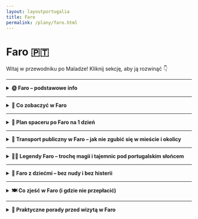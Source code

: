 ```yaml
---
layout: layoutportugalia
title: Faro
permalink: /plany/faro.html
---
```


# Faro 🇵🇹 

Witaj w przewodniku po Maladze! Kliknij sekcję, aby ją rozwinąć 👇


---
<details>
  <summary><strong>🌞 Faro – podstawowe info</strong></summary>
  <p>📍 Współrzędne: 37.0194° N, 7.9304° W</p>
  <p>
    Faro to nie tylko lotnisko, z którego większość turystów ucieka prosto do Lagos albo Albufeiry. To **stolica Algarve** – południowego regionu Portugalii, gdzie słońce świeci przez większą część roku, a mewy mają osobowość celebrytów. Miasteczko spokojne, nie za duże, pełne białych fasad, pomarańczowych dachów i kocich bruków, które przetestują Twoje kostki lepiej niż siłownia.
  </p>
  <p>
    Faro liczy sobie nieco ponad 60 tysięcy mieszkańców i ma w sobie idealną mieszankę: trochę historii, trochę luzu, trochę słońca i całkiem sporo... ciszy. Jest tu **urocza starówka (Cidade Velha)** z murami i łukami pamiętającymi Maurów, **katedra z widokiem na lagunę**, a także **makabryczna kaplica z kości**, która sprawia, że nawet najbardziej gadatliwi turyści milkną.
  </p>
  <p>
    Miasto leży nad samym **Parque Natural da Ria Formosa** – czyli rezerwatem lagun, wysepek, ptaków i łodzi rybackich, które pływają z gracją, ale raczej bez pośpiechu. Z Faro można łatwo wskoczyć na prom na Ilha Deserta albo Ilha de Faro, gdzie czekają plaże jak z folderu i piasek, który wchodzi do butów na trzy dni.
  </p>
  <p>
    <strong>Język:</strong> portugalski (ale w sklepiku i tak Cię zrozumieją po angielsku, hiszpańsku, a czasem nawet na migi)<br>
    <strong>Waluta:</strong> euro 💶<br>
    <strong>Dojazd:</strong> z lotniska do centrum najlepiej taksówką, autobusem 16 lub... pieszo, jeśli lubisz spacery z widokiem na samoloty i palmy<br>
    <strong>Kiedy jechać?</strong> Od marca do października – chyba że lubisz samotne spacery po pustych plażach w lutym i tanie noclegi bez klimatyzacji
  </p>
  <p>
    <em>Pro tip:</em> W Faro życie toczy się wolno – nie przyjeżdżaj tu z zegarkiem, bo się obrazi. Lepszy będzie kapelusz, sok z pomarańczy i plan „zobaczyć co się da, a resztę jutro”.
  </p>
</details>

 

---

<details>
  <summary><strong>👀 Co zobaczyć w Faro</strong></summary>
  <p>
    Faro nie jest wielkie, ale ma w sobie więcej niespodzianek niż walizka taniego podróżnika. Oto lista miejsc, które warto zobaczyć – nawet jeśli jesteś tylko na chwilę albo uciekasz z lotniska przed kolejnym opóźnionym lotem.
  </p>

<details>      
    <summary><strong⛪ Sé de Faro – katedra z duszą </strong></summary>
  <p>📍 Współrzędne: 37.0139° N, 7.9337° W</p>

  <p>
    Sé de Faro, czyli lokalna katedra, to taki architektoniczny miks: trochę gotyku, trochę renesansu, szczypta baroku i... ślad po bombardowaniu przez Anglików w XVIII wieku (ups). Mimo to – a może właśnie dlatego – miejsce ma swój urok i pazur. Z zewnątrz może nie krzyczy „wow!”, ale wnętrze zaskakuje klimatem i detalami.
  </p>

  <p>
    Wejście jest płatne (ok. 3,50 €), ale nie narzekaj – w cenie masz wspinaczkę na dzwonnicę. A z niej rozciąga się naprawdę solidny widok na całą starówkę i lagunę Ria Formosa. Jeśli lubisz panoramy i robienie zdjęć typu „ja i czerwone dachy”, to nie pomiń tej atrakcji.
  </p>

  <p>
    W środku znajdziesz piękne drewniane stalle, złocone ołtarze i organy, które wyglądają jakby mogły zagrać koncert Bacha o każdej porze dnia (ale raczej nie grają). Jest też maleńkie muzeum religijne, gdzie można rzucić okiem na stare szaty liturgiczne i inne święte bibeloty.
  </p>

  <p>
    Sé de Faro to świetny przystanek na godzinę – trochę historii, trochę sztuki, trochę sportu (schody!). A jeśli trafisz akurat na koncert organowy, to gratulacje – masz bonusową atrakcję bez dopłaty.
  </p>

  <p><em>Tip:</em> Warto przyjść rano, zanim wycieczki z autokaru zaczną maszerować po starówce z przewodnikiem w kapeluszu. Spokojniej i bardziej magicznie.</p>
</details>

<details>
  <summary><strong>💀 Capela dos Ossos – czyli trochę makabry na rozjaśnienie dnia</strong></summary>
  <p>📍 Współrzędne: 37.0175° N, 7.9336° W</p>

  <p>
    Jeśli masz już dość cukierkowych kościółków i palmowych alejek, to oto coś z zupełnie innej beczki (a właściwie z krypt). Capela dos Ossos w Faro to mała kaplica, w której ściany wyłożone są… ludzkimi kośćmi. Tak, prawdziwymi. I nie – to nie dekoracje z Halloweenu.
  </p>

  <p>
    Znajduje się przy Igreja do Carmo, do której i tak warto zajrzeć (złocone wnętrza robią robotę), ale to właśnie kaplica czaszek kradnie cały show. Zbudowana w XVIII wieku z kości ponad 1200 mnichów franciszkańskich – ich szczątki „przyozdabiają” ściany w geometryczne wzory i przypominają jedno: memento mori, czyli „pamiętaj, że umrzesz”. Miłego dnia!
  </p>

  <p>
    Na wejściu wita Cię napis: <em>„Pamiętaj, śmiertelniku, że wkrótce będziesz w takim stanie jak my”</em>. Miło, prawda? Ale mimo tego lekko gotyckiego klimatu, to miejsce naprawdę działa na wyobraźnię – jest fascynujące, ciche i daje moment refleksji (a przynajmniej niezłą fotkę na Instagrama).
  </p>

  <p>
    Bilet kosztuje kilka euro (ok. 2–3 €), a zwiedzanie zajmuje kilkanaście minut. Ale jeśli lubisz rzeczy trochę inne, trochę mroczne i z historią w tle – koniecznie dopisz kaplicę do swojej listy.
  </p>

  <p><em>Tip:</em> Nie dla dzieci, wrażliwców i tych, co wolą „muzea z motylkami”. Ale dla reszty – obowiązkowy punkt programu.</p>
</details>

<details>
  <summary><strong>🏛️ Cidade Velha – Stare Miasto jak z pocztówki (tylko bez filtra)</strong></summary>
  <p>📍 Współrzędne: 37.0136° N, 7.9319° W</p>

  <p>
    Cidade Velha to serce Faro – i to takie z bijącą duszą, brukowanymi uliczkami i ścianami, które pamiętają czasy Maurów, biskupów i brytyjskich bombardowań. Przechodzisz przez łuk Arco da Vila, i bum – jakbyś wszedł do innej epoki. Cisza, spokój i zero magnetycznych lodówek z napisem „Portugal”.
  </p>

  <p>
    To właśnie tu znajdziesz Sé de Faro (czyli katedrę z widokiem), Paço Episcopal, a także kilka spokojnych placów, przy których możesz usiąść z kawką i pogapić się na koty śpiące na parapetach. Albo na turystów próbujących zrobić sobie selfie z bocianem na dzwonnicy. Równie zabawne.
  </p>

  <p>
    Mury miejskie, które wciąż częściowo otaczają starówkę, są pamiątką po czasach, gdy Faro było ważną twierdzą. Spacerując ich cieniem, poczujesz ten nieuchwytny klimat „starej Portugalii”, którego nie da się znaleźć w katalogu biura podróży.
  </p>

  <p>
    Uwaga: nie szukaj tu klubów, zakupowego szału czy imprez do rana. Cidade Velha to miejsce na spokojny spacer, z nutą zadumy i zapachem jaśminu w powietrzu. Idealne na poranny wypad, popołudniową przerwę w zwiedzaniu albo romantyczną rundkę przed kolacją.
  </p>

  <p><em>Tip:</em> Przejdź się tam wcześnie rano lub tuż przed zachodem słońca. Lepsze światło, mniej ludzi i więcej magii – bez potrzeby photoshopa.</p>
</details>

<details>
  <summary><strong>🌿 Parque Natural da Ria Formosa – natura, która zachwyca i uspokaja</strong></summary>
  <p>📍 Współrzędne: 37.0131° N, 7.8435° W</p>

  <p>
    Parque Natural da Ria Formosa to prawdziwa oaza spokoju, złożona z lagun, wysp, płycizn i kanałów, które tworzą jeden z najpiękniejszych ekosystemów południowej Portugalii. Jeśli myślisz, że Algarve to tylko plaże i imprezy, to park przywróci Ci wiarę w to, że natura ma swoje miejsce także na wakacjach.
  </p>

  <p>
    To tutaj spotkasz dziesiątki gatunków ptaków, od kolorowych flamingów po wędrowne czaple. Miłośnicy ptaków i fotografii będą w raju, a dzieci? No cóż, przy odrobinie szczęścia zobaczą jakiegoś żółwia czy sympatycznego kraba, który wędruje po mulistym brzegu.
  </p>

  <p>
    Możesz zwiedzać park pieszo, rowerem albo… łódką. Wycieczki statkiem po lagunie to hit – nie tylko poznasz florę i faunę, ale też zobaczysz malutkie wysepki jak Ilha Deserta czy Ilha do Farol, gdzie czas płynie wolniej niż gdziekolwiek indziej.
  </p>

  <p>
    Park to też świetna alternatywa, gdy chcesz odpocząć od miejskiego zgiełku Faro i po prostu wsłuchać się w szum wody i śpiew ptaków. I pamiętaj – to teren chroniony, więc zostawiasz tam tylko swoje dobre wibracje i ewentualnie kilka zdjęć.
  </p>

  <p><em>Tip:</em> Wybierz się tu rano albo późnym popołudniem – wtedy ptaki są najbardziej aktywne, a światło idealne do zdjęć. No i nie zapomnij o kapeluszu i kremie z filtrem!</p>
</details>
<details>
  <summary><strong>⛱️ Ilha de Faro – plażowy raj tuż za rogiem</strong></summary>
  <p>📍 Współrzędne: 37.0033° N, 7.8785° W</p>

  <p>
    Ilha de Faro to największa wyspa w lagunie Ria Formosa i prawdziwy klejnot Algarve, idealny na szybki wypad za miasto. Szerokie, piaszczyste plaże, krystalicznie czysta woda i stosunkowo mało tłumów – brzmi jak plan, prawda?
  </p>

  <p>
    Dostaniesz się tam łatwo – mostem samochodowym lub łódką z Faro. Na miejscu znajdziesz kilka sympatycznych knajpek z owocami morza i lodami, a także wypożyczalnie leżaków i parasoli, więc nawet jeśli zapomnisz kapelusz czy krem, nie ma dramatu.
  </p>

  <p>
    Wyspa jest świetna nie tylko dla plażowiczów. Można tu spacerować po wydmach, obserwować ptaki (zwłaszcza na krańcach wyspy) i po prostu wdychać morskie powietrze, które działa lepiej niż joga i medytacja razem wzięte.
  </p>

  <p>
    Jeśli masz ochotę na aktywność, spróbuj kajakarstwa lub stand-up paddle – woda jest tu spokojna, a widoki na lagunę obłędne. A po dniu pełnym wrażeń nie zapomnij o zachodzie słońca, który maluje niebo w odcieniach pomarańczu i różu – Insta gold gwarantowany!
  </p>

  <p><em>Tip:</em> Przyjedź w tygodniu lub poza sezonem, jeśli nie lubisz tłumów. I zawsze miej ze sobą butelkę wody – portugalskie lato potrafi dać popalić!</p>
</details>

  <p>
    <em>Pro tip:</em> Wszystkie atrakcje w Faro są do ogarnięcia pieszo – serio, nie potrzebujesz auta. Zamiast tego weź wygodne buty, okulary przeciwsłoneczne i dużą pamięć w telefonie, bo zdjęć zrobisz dużo więcej niż planowałeś.
  </p>

 
<details>
  <summary><strong>🕵️‍♀️ Sekretne miejsca w Faro</strong></summary>
  <p>
    Faro ma swoje sekrety. Tylko nie takie rodem z thrillera, a raczej typu: „czemu nikt mi wcześniej o tym nie powiedział?”. Idealne dla tych, którzy chcą zejść z turystycznego szlaku i poczuć się jak lokalny kot patrolujący uliczki.
  </p>

  <p><strong>🌅 Arco da Vila od tyłu (nie żartujemy)</strong><br>
  📍 37.0160° N, 7.9333° W<br>
  Większość ludzi robi zdjęcie Arco da Vila z frontu, ale to z tyłu ma najwięcej klimatu – cicha uliczka, bruk, lekko złuszczone ściany i balkoniki z praniem. Zero turystów, dużo atmosfery. Bonus: koty, które czują się jak strażnicy tej bramy.</p>

  <p><strong>🧭 Molo przy Marina de Faro</strong><br>
  📍 37.0144° N, 7.9352° W<br>
  Mało kto idzie dalej niż do samej mariny. A szkoda, bo za nią, w stronę Ria Formosa, rozciąga się uroczy pomost spacerowy, skąd widać łodzie, mewy i zachody słońca, które wyglądają jak z filmu. Zero hałasu, tylko woda, wiatr i „czy to nie był flaming?”</p>

  <p><strong>🍋 Ukryty ogród w Museu Municipal</strong><br>
  📍 37.0155° N, 7.9330° W<br>
  Samo muzeum mało kto odwiedza (chyba że pada), ale jego dziedziniec to czyste złoto. Cichy ogródek z kolumnami, pomarańczami i fontanną – idealny na chwilę ciszy. Można usiąść, wypić wodę i pomyśleć: „a jednak Faro mnie zaskoczyło”.</p>

  <p><strong>🛶 Sekretny przystanek promowy do Ilha Deserta</strong><br>
  📍 37.0118° N, 7.9362° W<br>
  Wszyscy lecą do Ilha de Faro, a tymczasem <em>prawdziwa perełka to Ilha Deserta</em> – dosłownie pusta wyspa, piach i zero hoteli. Promy odpływają z niepozornego nabrzeża koło portu – wystarczy wypatrywać małej tabliczki i łódki, która wygląda jakby miała nie dojechać (ale dojeżdża).</p>

  <p>
    <em>Pro tip:</em> Faro odkrywa się powoli – nie szukaj „must see”, tylko „must feel”. Czasem najlepszym sekretem będzie kawa w kawiarni, gdzie kelner zna Cię już po drugim espresso. I to jest prawdziwa magia południa Portugalii.
  </p>
</details>

</details>

---

<details>
  <summary><strong>🚶 Plan spaceru po Faro na 1 dzień</strong></summary>
  <p>
    Masz tylko jeden dzień w Faro? Spokojnie – to miasto, które nie wymaga biegania z mapą i zegarkiem. Wystarczy para wygodnych butów, odrobina ciekawości i ten plan:
  </p>

  <p><strong>🕘 9:00 – Kawa z widokiem na marinę</strong><br>
  📍 37.0138° N, 7.9356° W<br>
  Dzień zaczynamy klasycznie – bica (espresso) i pastel de nata z widokiem na łódki w <em>Marina de Faro</em>. Obserwuj, jak miasto budzi się powoli, bez stresu. Ty też nie musisz się spieszyć.</p>

  <p><strong>🕙 10:00 – Spacer przez Cidade Velha (Stare Miasto)</strong><br>
  📍 37.0160° N, 7.9335° W<br>
  Przejdź przez łuk <strong>Arco da Vila</strong> i wkrocz do klimatycznego świata brukowanych uliczek, białych domków i ciszy. Zajrzyj do <strong>katedry Sé</strong>, a potem wejdź na wieżę – panorama Ria Formosa z góry robi wrażenie.</p>

  <p><strong>🕛 12:00 – Krótka lekcja pokory w Kaplicy Czaszek</strong><br>
  📍 37.0183° N, 7.9295° W<br>
  Czas na coś… bardziej metafizycznego. <strong>Capela dos Ossos</strong> przy Igreja do Carmo przypomina, że życie jest krótkie, więc warto zjeść dobry lunch. I to właśnie teraz.</p>

  <p><strong>🕐 13:00 – Lunch z owocami morza</strong><br>
  Polecamy lokalną restaurację typu „nic fancy, ale smacznie” – np. grillowane sardynki, dorsz à brás albo arroz de marisco. Plus kieliszek vinho verde – dla zdrowia, oczywiście.</p>

  <p><strong>🕒 15:00 – Promem na wyspę (Ilha Deserta lub Ilha de Faro)</strong><br>
  📍 37.0118° N, 7.9362° W<br>
  Popołudnie to idealny czas na szybki wypad na plażę. Wybierz <em>Ilha Deserta</em> jeśli chcesz pustki i ciszy, albo <em>Ilha de Faro</em> – jeśli masz ochotę na drinka przy barze i ludzi w klapkach. Rejs trwa ok. 30 min.</p>

  <p><strong>🕕 18:00 – Powrót i zachód słońca z molo</strong><br>
  📍 37.0144° N, 7.9352° W<br>
  Wracasz do miasta z lekką opalenizną i piaskiem w butach? Idealnie. Idź na molo przy marinie i zobacz, jak słońce znika za laguną. Nastrojowo, fotogenicznie i całkiem bezpłatnie.</p>

  <p><strong>🕗 20:00 – Kolacja i chill</strong><br>
  Faro nocą to nie Ibiza, ale znajdziesz kilka klimatycznych miejscówek z tapas, muzyką na żywo albo... totalną ciszą. Wybierz to, czego potrzebujesz. Nawet jeśli to będzie pizza z widokiem na port (nikt nie ocenia).</p>

  <p>
    <em>Pro tip:</em> Nie planuj za sztywno – Faro nagradza tych, którzy dają się trochę ponieść. Jeśli coś Cię zaintryguje po drodze, skręć. Jeśli zauważysz bar pełen lokalsów – wejdź. I nie zapomnij o pastel de nata na wynos. Dzień udany!
  </p>
</details>



---

<details>
  <summary><strong>🚌 Transport publiczny w Faro – jak nie zgubić się w mieście i okolicy</strong></summary>
  <p>📍 Faro, Algarve, Portugalia</p>

  <p>
    Faro to miasto, które nie przeraża labiryntem autobusów czy skomplikowanymi rozkładami jazdy. Transport publiczny jest tu raczej prosty i przyjazny, idealny, jeśli nie chcesz wypożyczać auta, a chcesz się poruszać po mieście i jego okolicach bez stresu.
  </p>

  <p>
    Głównym graczem jest lokalna sieć autobusowa <strong>Proximo</strong>, która łączy Faro z innymi ważnymi punktami Algarve. W mieście kursują autobusy miejskie, które dowiozą Cię do centrum, na plaże (np. Ilha de Faro) oraz do popularnych atrakcji turystycznych.
  </p>

  <p>
    Jeśli planujesz wycieczki do innych miasteczek, jak Lagos, Tavira czy Albufeira, możesz skorzystać z autobusów międzymiastowych, które odjeżdżają z dworca autobusowego w Faro (Terminal Rodoviário). Połączenia są wygodne i stosunkowo tanie – to świetna opcja na zwiedzanie całego Algarve bez auta.
  </p>

  <p>
    Do Faro dociera też pociąg z Lizbony i innych większych miast Portugalii – dworzec kolejowy jest niedaleko centrum, więc jeśli przyjeżdżasz pociągiem, nie będziesz miał problemu z dalszym dojazdem.
  </p>

  <p>
    Dla osób, które chcą nieco więcej niezależności, warto rozważyć wynajem roweru – Faro jest na tyle kompaktowe i płaskie, że to świetny sposób na szybkie przemieszczanie się, jednocześnie chłonąc klimat miasta i okolicy.
  </p>

  <p>
    <em>Tip:</em> Bilety na autobusy miejskie kupisz u kierowcy (gotówka lub karta) albo w kioskach. Sprawdź też aplikacje mobilne Proximo, które pokazują rozkłady jazdy na żywo i pomagają zaplanować trasę. No i pamiętaj – autobus w Algarve jest zwykle punktualny, ale odrobina cierpliwości nigdy nie zaszkodzi!
  </p>
</details>

---

<details>
  <summary><strong>🧙‍♂️ Legendy Faro – trochę magii i tajemnic pod portugalskim słońcem</strong></summary>
  <p>📍 Faro, Algarve, Portugalia</p>

  <p>
    Faro to nie tylko piękne plaże i klimatyczne uliczki, ale też miejsce, gdzie historia miesza się z magią, a lokalne legendy przetrwały setki lat – czasem mroczne, czasem zabawne, ale zawsze ciekawe.
  </p>

  <p>
    Jedna z najsłynniejszych opowieści mówi o <strong>„Duchu Biskupa”</strong>, który ponoć pojawia się nocą w Pałacu Biskupim (Paço Episcopal). Mówi się, że to duch dawnego biskupa, który pilnuje porządku i przypomina o dawnych czasach, kiedy Faro było ważnym centrum religijnym i kulturalnym. Spacerując nocą w okolicy pałacu, miej oczy szeroko otwarte – kto wie, może go spotkasz?
  </p>

  <p>
    Inna legenda to <strong>„Zaginiona Złota Łódź”</strong>, która podobno zakopana jest gdzieś na dnie laguny Ria Formosa. Mówi się, że piraci ukryli tu swoje skarby przed wrogami, a czasem nocą można usłyszeć tajemnicze dźwięki dzwonków i szum fal jakby coś się tam poruszało…
  </p>

  <p>
    Nie zapominajmy też o <strong>„Kociej Straży”</strong> – starej miejskiej opowieści o grupie kotów, które rzekomo chronią Faro przed złymi duchami i pechem. Lokalne koty są tutaj traktowane niemal jak święte zwierzęta, a spotkanie z jednym z nich ma przynosić szczęście na cały dzień.
  </p>

  <p>
    Jeśli chcesz poczuć tę magiczną atmosferę, wybierz się na spacer po Cidade Velha wieczorem i pozwól legendom wprowadzić Cię w tajemniczy świat Faro, który nie zawsze widać na pierwszy rzut oka.
  </p>

  <p><em>Tip:</em> Zawsze dobrze mieć ze sobą latarkę i… otwarty umysł. W Faro magia jest tuż za rogiem!</p>
</details>



---

<details>
  <summary><strong>👶 Faro z dziećmi – bez nudy i bez histerii</strong></summary>
  <p>
    Faro może nie brzmi jak dziecięcy raj, ale spokojnie – nie musisz przez cały dzień słuchać „nudzę się”. Jest kilka miejsc, które zaskakująco dobrze działają na małych (i dużych) ludzi. A wszystko bez konieczności biegania za balonem przez 40°C w cieniu.
  </p>

  <p><strong>🦩 Parque Natural da Ria Formosa (centrum edukacyjne + spacery)</strong><br>
  📍 37.0171° N, 7.9774° W<br>
  Dzieciaki lubią ptaki? Nie? To polubią. Ten rezerwat to raj dla obserwatorów flamingów, krabów i innych stworów. Trasy spacerowe są krótkie, a centrum edukacyjne ma modele i multimedialne atrakcje – czyli coś pomiędzy bajką a lekcją biologii.</p>

  <p><strong>🚤 Rejs łódką na wyspę (Ilha Deserta lub Ilha de Faro)</strong><br>
  📍 37.0118° N, 7.9362° W<br>
  Dzieci kochają łódki. A jeśli po 30 minutach dopłyną na plażę pełną muszelek – sukces gwarantowany. Na <em>Ilha de Faro</em> znajdziesz też knajpki z lodami i toaletą (tak, to istotne).</p>

  <p><strong>🦎 Museu Municipal de Faro (czyli zbroje, szkielety i mozaiki)</strong><br>
  📍 37.0157° N, 7.9337° W<br>
  Nawet jeśli muzea nie brzmią jak dziecięca rozrywka – tu działa magia starożytnych rzeczy. Duże, puste krużganki i trochę historii w stylu „zobacz tego lwa z kamienia”. Idealne miejsce na ucieczkę przed upałem.</p>

  <p><strong>🛝 Małe place zabaw (bo czasem wystarczy zjeżdżalnia)</strong><br>
  Faro ma kilka przyzwoitych placów zabaw – m.in. przy <strong>Parque Ribeirinho de Faro</strong> 📍 37.0190° N, 7.9357° W. Spokojnie, czysto, cień, a obok kawiarnia. Dziecko się bawi, Ty pijesz kawę. To się nazywa rodzicielski kompromis.</p>

  <p><strong>🍨 Przerwa na lody</strong><br>
  Nigdy nie lekceważ mocy porcji lodów. <strong>Gelateria Delizia</strong> to dobry wybór – dużo smaków, miła obsługa, zero ściemy. 📍 37.0160° N, 7.9350° W</p>

  <p><em>Tip dla rodziców:</em> Zabierz czapki, filtr 50+ i… zapas przekąsek. Faro nie jest Disneylandem, ale z tym planem możesz mieć dzień bez płaczu, nudy i dramatów na chodniku. Czyli: pełen sukces!</p>
</details>




---

<details>
  <summary><strong>🍽️ Co zjeść w Faro (i gdzie nie przepłacić)</strong></summary>
  <p>
    Faro to nie tylko plaża i laguny, ale też uczta dla podniebienia. Tyle że zamiast pakować się w pierwszą lepszą restaurację z napisem „tourist menu”, lepiej wiedzieć, gdzie i co zamówić. Twój żołądek (i portfel) będą Ci wdzięczne.
  </p>

  <p><strong>🐟 Grilowane sardynki</strong><br>
  Klasyka Algarve. Proste, świeże, z cytryną i odrobiną oliwy. Najlepiej smakują w lokalach, gdzie kelner mówi po portugalsku i nie ma wersji menu po niemiecku.</p>

  <p><strong>🦐 Arroz de marisco</strong><br>
  Czyli ryż z owocami morza – coś między risotto a zupą. Gęste, pachnące morzem, podawane w wielkim garnku. Można się zakochać. Lub zjeść za dwóch.</p>

  <p><strong>🐙 Polvo à lagareiro</strong><br>
  Ośmiornica pieczona z ziemniaczkami i oliwą. Brzmi jak coś dziwnego, ale to prawdopodobnie najlepszy comfort food Faro. Ośmiornica jest miękka, a ziemniaki lekko chrupiące. Dziękuję, dobranoc.</p>

  <p><strong>🥧 Pastel de nata</strong><br>
  Wiadomo. Deser narodowy. Jedz zawsze, gdy masz okazję – nawet 5 razy dziennie. W Faro są piekarnie, gdzie są jeszcze ciepłe (szczególnie rano).</p>

  <hr>

  <p><strong>💡 Gdzie dobrze zjeść i nie zbankrutować:</strong></p>

  <p><strong>🍴 Tasca do Ricky</strong><br>
  📍 37.0163° N, 7.9329° W<br>
  Zero udziwnień, pełen talerz. Porcje duże, ceny normalne, klimat lokalny. Polecane: sardynki i ośmiornica. I vinho da casa.</p>

  <p><strong>🍴 Chefe Branco</strong><br>
  📍 37.0172° N, 7.9335° W<br>
  Popularne wśród mieszkańców. Smacznie, sprawnie, niedrogo. Idealne miejsce na ryż z owocami morza.</p>

  <p><strong>🥖 Padaria Urbana</strong><br>
  📍 37.0148° N, 7.9331° W<br>
  Jeśli chcesz lekko – tu zjesz dobrą kanapkę, pastel de nata i wypijesz bica jak lokals. Plus punkt za miłą obsługę i brak turystycznego tłoku.</p>

  <p><strong>🍨 Gelateria Delizia</strong><br>
  📍 37.0160° N, 7.9350° W<br>
  Lody, które zasługują na własną stronę w przewodniku. Naturalne smaki, ogromne porcje i idealne na spacer po marinie.</p>

  <p><em>Pro tip:</em> W Faro nie trzeba być bogatym, by dobrze zjeść – wystarczy być głodnym i trochę zorientowanym. I pamiętaj – jeśli menu ma zdjęcia i ceny w pięciu językach, najpewniej nie warto tam siadać 😉</p>
</details>



---
<details>
  <summary><strong>🧭 Praktyczne porady przed wizytą w Faro</strong></summary>
  <p>
    Faro to nie metropolia z siedmioma liniami metra i trzema strefami klimatycznymi. Ale i tak warto wiedzieć kilka rzeczy, żeby nie utknąć na dworcu z walizką i miną typu „a miało być tak pięknie”.
  </p>

  <p><strong>🚖 Lotnisko – jak się wydostać?</strong><br>
  📍 Lotnisko Faro leży tylko 6 km od centrum. Autobus <code>16</code> to opcja tania (ok. 2,50 €), ale jedzie powoli i czasem ma focha. Taksówka – szybka, ale za ok. 10–15 €. Uber działa i często wychodzi taniej niż taryfa.</p>

  <p><strong>🚶‍♂️ Poruszanie się po mieście</strong><br>
  Faro zwiedzasz głównie na nogach. Serio – centrum jest małe i zgrabne. Na wyspy (Ilha Deserta, Ilha de Faro) dopłyniesz łódką z portu. Autobusy są, ale jeżdżą, jak im się chce.</p>

  <p><strong>🌞 Pogoda</strong><br>
  Lato? 35°C i zero litości. Wiosna i jesień – idealne. Zimą? Też OK, ale wieczory chłodne. W każdym przypadku – filtr UV to Twój przyjaciel.</p>

  <p><strong>💶 Pieniądze</strong><br>
  Euro. Kartą zapłacisz prawie wszędzie, ale gotówka przyda się na mniejsze knajpki, lody i łódkę na wyspę. Bankomaty są, ale niektóre mają opłaty – lepiej korzystać z tych w bankach (Multibanco).</p>

  <p><strong>📱 Internet</strong><br>
  Wi-Fi w większości kawiarni i hoteli działa OK. Warto mieć jednak kartę z dużym pakietem danych, bo Google Maps to w Faro Twój drugi mózg.</p>

  <p><strong>🕐 Godziny otwarcia</strong><br>
  Restauracje często zamykają się między 15:00 a 19:00. Tak, serio. Sklepy też bywają nieprzewidywalne. Nie planuj zakupów po 21:00 – zostanie Ci tylko stacja benzynowa i modlitwa o colę.</p>

  <p><strong>📞 Język</strong><br>
  Angielski – całkiem nieźle. Portugalski – zawsze na propsie. Ucz się choćby „obrigado” i „bom dia”, a miejscowi Cię pokochają (albo przynajmniej się uśmiechną).</p>

  <p><strong>🚽 Toalety</strong><br>
  Publiczne? Rzadko. Kawiarnie i centra handlowe – tak. Czasem trzeba zamówić kawę, żeby skorzystać. Ale hej, espresso za 1 € to nie dramat.</p>

  <p><em>Bonus:</em> Jeśli widzisz knajpę z kelnerem w kapeluszu i menu w pięciu językach, uciekaj. Lokalne smaki są dwie ulice dalej – taniej, lepiej i bez „pizza portuguesa” z ananasem.</p>
</details>

